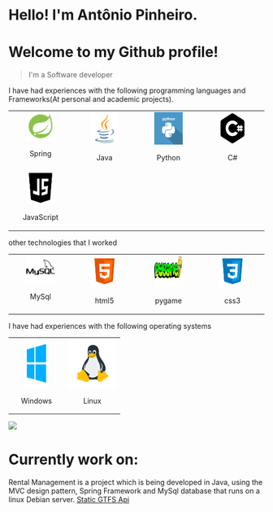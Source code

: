 # Hello! I'm Antônio Pinheiro.
# Welcome to my Github profile!
> I'm a Software developer

I have had experiences with the following programming languages and Frameworks(At personal and academic projects).

<table>
  <tbody>
    <tr valign="top">
            <td width="25%" align="center">
        <img height="30%" width="50%" src="/svg/spring.png">
            <p>Spring</p>
            </td>
      <td width="25%" align="center">
        <img height="64px" width="50%" src="/svg/java.svg">
            <p>Java</p>
            </td>
      <td width="25%" align="center">
        <img height="64px" width="50%" src="/svg/python.svg">
            <p>Python</p>
           </td>
      <td width="25%" align="center">
        <img height="64px" width="50%" src="/svg/c.svg">
          <p>C#</p>
            </td>
    </tr>
    <td width="25%" align="center">
        <img height="64px" width="50%" src="/svg/js.svg">
          <p>JavaScript</p>
            </td>
    </tr>
    
  </tbody>
</table>


other technologies that I worked

<table>
  <tbody>
    <tr valign="top">
            <td width="25%" align="center">
        <img height="30%" width="50%" src="/svg/mysql.svg">
            <p>MySql</p>
            </td>
      <td width="25%" align="center">
        <img height="64px" width="50%" src="/svg/html5.svg">
            <p>html5</p>
            </td>
      <td width="25%" align="center">
        <img height="64px" width="50%" src="/svg/pygame.png">
            <p>pygame</p>
           </td>
      <td width="25%" align="center">
        <img height="64px" width="50%" src="/svg/css3.svg">
          <p>css3</p>
           </td>
        </tr>
    
  </tbody>
</table>



I have had experiences with the following operating systems

<table>
  <tbody>
    <tr valign="top">
            <td width="50%" align="center">
        <img height="96px" width="50%" src="/svg/windows.svg">
            <p>Windows</p>
            </td>
            <td width="50%" align="center">
        <img height="96px" width="100%" src="/svg/linux.png">
            <p>Linux</p>
           </td>
           </tr>
    
  </tbody>
</table>

![](header.png)

# Currently work on:

Rental Management is a project which is being developed in Java, using the MVC design pattern, Spring Framework and MySql database that runs on a linux Debian server.
[Static GTFS Api](https://github.com/antonio-pinheiro/reantal-management)

